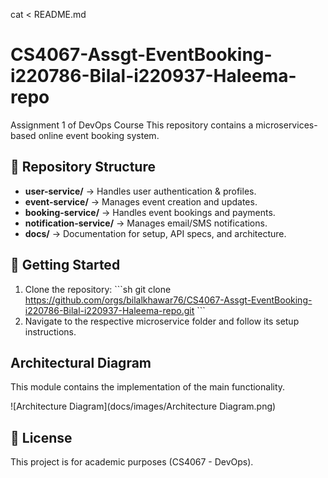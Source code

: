 cat <<EOL > README.md
# CS4067-Assgt-EventBooking-i220786-Bilal-i220937-Haleema-repo
Assignment 1 of DevOps Course
This repository contains a microservices-based online event booking system.

## 📂 Repository Structure
- **user-service/** → Handles user authentication & profiles.
- **event-service/** → Manages event creation and updates.
- **booking-service/** → Handles event bookings and payments.
- **notification-service/** → Manages email/SMS notifications.
- **docs/** → Documentation for setup, API specs, and architecture.

## 🚀 Getting Started
1. Clone the repository:
   \`\`\`sh
   git clone https://github.com/orgs/bilalkhawar76/CS4067-Assgt-EventBooking-i220786-Bilal-i220937-Haleema-repo.git
   \`\`\`
2. Navigate to the respective microservice folder and follow its setup instructions.


## Architectural Diagram
This module contains the implementation of the main functionality.

![Architecture Diagram](docs/images/Architecture Diagram.png)

## 📜 License
This project is for academic purposes (CS4067 - DevOps).
